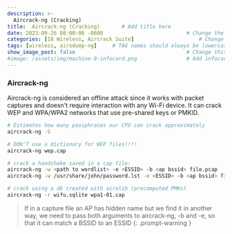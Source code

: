 ```yaml
---
description: >-
  Aircrack-ng (Cracking)
title:  Aircrack-ng (Cracking)       # Add title here
date: 2023-09-26 08:00:00 -0600                           # Change the date to match completion date
categories: [18 Wireless, Aircrack Suite]                     # Change Templates to Writeup
tags: [wireless, airodump-ng]     # TAG names should always be lowercase; replace template with writeup, and add relevant tags
show_image_post: false                                    # Change this to true
#image: /assets/img/machine-0-infocard.png                # Add infocard image here for post preview image
---
```


### Aircrack-ng 

Aircrack-ng is considered an offline attack since it works with packet captures and doesn't require interaction with any Wi-Fi device. It can crack WEP and WPA/WPA2 networks that use pre-shared keys or PMKID.

```bash
# Estimates how many passphrases our CPU can crack approximately
aircrack-ng -S  

# DON'T use a dictionary for WEP files!!!!
aircrack-ng wep.cap

# crack a handshake saved in a cap file:
aircrack-ng -w <path to wordlist> -e <ESSID> -b <ap bssid> file.pcap
aircrack-ng -w /usr/share/john/password.lst -e <ESSID> -b <ap bssid> file.cap

# crack using a db created with airolib (precomputed PMKs)
aircrack-ng -r wifu.sqlite wpa1-01.cap
```

> If in a capture file an AP has hidden name but we find it in another way, we need to pass both arguments to aircrack-ng, -b and -e, so that it can match a BSSID to an ESSID
{: .prompt-warning }